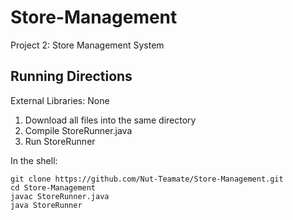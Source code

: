 # Store-Management

Project 2: Store Management System

## Running Directions

External Libraries: None

1. Download all files into the same directory
2. Compile StoreRunner.java
3. Run StoreRunner

In the shell:
```
git clone https://github.com/Nut-Teamate/Store-Management.git
cd Store-Management
javac StoreRunner.java
java StoreRunner
```
